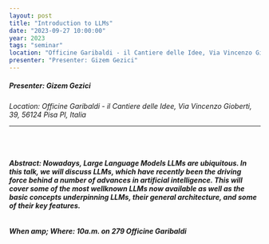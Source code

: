 ```yaml
---
layout: post
title: "Introduction to LLMs"
date: "2023-09-27 10:00:00"
year: 2023
tags: "seminar"
location: "Officine Garibaldi - il Cantiere delle Idee, Via Vincenzo Gioberti, 39, 56124 Pisa PI, Italia"
presenter: "Presenter: Gizem Gezici"
---
```

<h5>Presenter: Gizem Gezici</h5>
<em>Location: Officine Garibaldi - il Cantiere delle Idee, Via Vincenzo Gioberti, 39, 56124 Pisa PI, Italia<em>
<br>
<hr>
<br><br><br><b>Abstract:<b> Nowadays, Large Language Models LLMs are ubiquitous. In this talk, we will discuss LLMs, which have recently been the driving force behind a number of advances in artificial intelligence. This will cover some of the most wellknown LLMs now available as well as the basic concepts underpinning LLMs, their general architecture, and some of their key features.<br><br><br><b>When amp; Where:<b> 10a.m. on 279  Officine Garibaldi
                